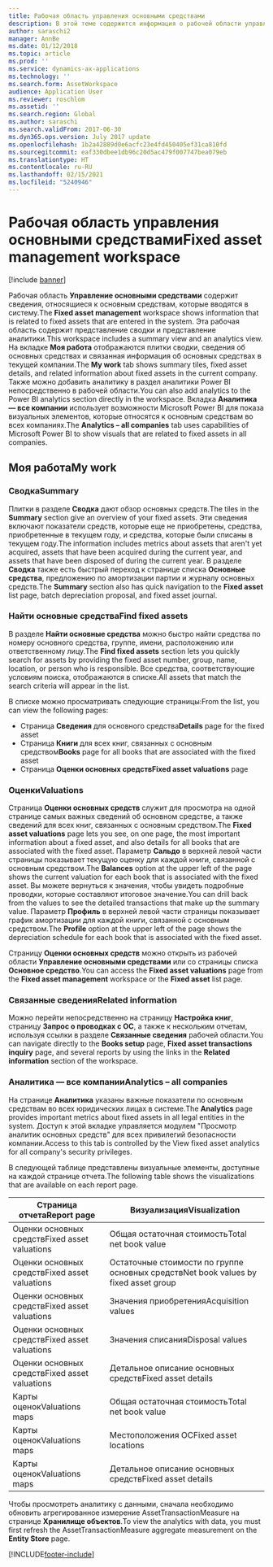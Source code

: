 ```yaml
---
title: Рабочая область управления основными средствами
description: В этой теме содержится информация о рабочей области управления основными средствами. Эта рабочая область содержит сведения, относящиеся к основным средствам, которые вводятся в систему. Она включает в себя представление сводки и представление аналитики.
author: saraschi2
manager: AnnBe
ms.date: 01/12/2018
ms.topic: article
ms.prod: ''
ms.service: dynamics-ax-applications
ms.technology: ''
ms.search.form: AssetWorkspace
audience: Application User
ms.reviewer: roschlom
ms.assetid: ''
ms.search.region: Global
ms.author: saraschi
ms.search.validFrom: 2017-06-30
ms.dyn365.ops.version: July 2017 update
ms.openlocfilehash: 1b2a42889d0e6acfc23e4fd450405ef31ca810fd
ms.sourcegitcommit: eaf330dbee1db96c20d5ac479f007747bea079eb
ms.translationtype: HT
ms.contentlocale: ru-RU
ms.lasthandoff: 02/15/2021
ms.locfileid: "5240946"
---
```

# <a name="fixed-asset-management-workspace"></a><span data-ttu-id="70215-105">Рабочая область управления основными средствами</span><span class="sxs-lookup"><span data-stu-id="70215-105">Fixed asset management workspace</span></span>

[!include [banner](../includes/banner.md)]

<span data-ttu-id="70215-106">Рабочая область **Управление основными средствами** содержит сведения, относящиеся к основным средствам, которые вводятся в систему.</span><span class="sxs-lookup"><span data-stu-id="70215-106">The **Fixed asset management** workspace shows information that is related to fixed assets that are entered in the system.</span></span> <span data-ttu-id="70215-107">Эта рабочая область содержит представление сводки и представление аналитики.</span><span class="sxs-lookup"><span data-stu-id="70215-107">This workspace includes a summary view and an analytics view.</span></span> <span data-ttu-id="70215-108">На вкладке **Моя работа** отображаются плитки сводки, сведения об основных средствах и связанная информация об основных средствах в текущей компании.</span><span class="sxs-lookup"><span data-stu-id="70215-108">The **My work** tab shows summary tiles, fixed asset details, and related information about fixed assets in the current company.</span></span> <span data-ttu-id="70215-109">Также можно добавить аналитику в раздел аналитики Power BI непосредственно в рабочей области.</span><span class="sxs-lookup"><span data-stu-id="70215-109">You can also add analytics to the Power BI analytics section directly in the workspace.</span></span> <span data-ttu-id="70215-110">Вкладка **Аналитика — все компании** использует возможности Microsoft Power BI для показа визуальных элементов, которые относятся к основным средствам во всех компаниях.</span><span class="sxs-lookup"><span data-stu-id="70215-110">The **Analytics – all companies** tab uses capabilities of Microsoft Power BI to show visuals that are related to fixed assets in all companies.</span></span>

## <a name="my-work"></a><span data-ttu-id="70215-111">Моя работа</span><span class="sxs-lookup"><span data-stu-id="70215-111">My work</span></span>

### <a name="summary"></a><span data-ttu-id="70215-112">Сводка</span><span class="sxs-lookup"><span data-stu-id="70215-112">Summary</span></span>

<span data-ttu-id="70215-113">Плитки в разделе **Сводка** дают обзор основных средств.</span><span class="sxs-lookup"><span data-stu-id="70215-113">The tiles in the **Summary** section give an overview of your fixed assets.</span></span> <span data-ttu-id="70215-114">Эти сведения включают показатели средств, которые еще не приобретены, средства, приобретенные в текущем году, и средства, которые были списаны в текущем году.</span><span class="sxs-lookup"><span data-stu-id="70215-114">The information includes metrics about assets that aren't yet acquired, assets that have been acquired during the current year, and assets that have been disposed of during the current year.</span></span> <span data-ttu-id="70215-115">В разделе **Сводка** также есть быстрый переход к странице списка **Основные средства**, предложению по амортизации партии и журналу основных средств.</span><span class="sxs-lookup"><span data-stu-id="70215-115">The **Summary** section also has quick navigation to the **Fixed asset** list page, batch depreciation proposal, and fixed asset journal.</span></span>

### <a name="find-fixed-assets"></a><span data-ttu-id="70215-116">Найти основные средства</span><span class="sxs-lookup"><span data-stu-id="70215-116">Find fixed assets</span></span>

<span data-ttu-id="70215-117">В разделе **Найти основные средства** можно быстро найти средства по номеру основного средства, группе, имени, расположению или ответственному лицу.</span><span class="sxs-lookup"><span data-stu-id="70215-117">The **Find fixed assets** section lets you quickly search for assets by providing the fixed asset number, group, name, location, or person who is responsible.</span></span> <span data-ttu-id="70215-118">Все средства, соответствующие условиям поиска, отображаются в списке.</span><span class="sxs-lookup"><span data-stu-id="70215-118">All assets that match the search criteria will appear in the list.</span></span>

<span data-ttu-id="70215-119">В списке можно просматривать следующие страницы:</span><span class="sxs-lookup"><span data-stu-id="70215-119">From the list, you can view the following pages:</span></span>

 - <span data-ttu-id="70215-120">Страница **Сведения** для основного средства</span><span class="sxs-lookup"><span data-stu-id="70215-120">**Details** page for the fixed asset</span></span>
 - <span data-ttu-id="70215-121">Страница **Книги** для всех книг, связанных с основным средством</span><span class="sxs-lookup"><span data-stu-id="70215-121">**Books** page for all books that are associated with the fixed asset</span></span>
 - <span data-ttu-id="70215-122">Страница **Оценки основных средств**</span><span class="sxs-lookup"><span data-stu-id="70215-122">**Fixed asset valuations** page</span></span>

### <a name="valuations"></a><span data-ttu-id="70215-123">Оценки</span><span class="sxs-lookup"><span data-stu-id="70215-123">Valuations</span></span>

<span data-ttu-id="70215-124">Страница **Оценки основных средств** служит для просмотра на одной странице самых важных сведений об основном средстве, а также сведений для всех книг, связанных с основным средством.</span><span class="sxs-lookup"><span data-stu-id="70215-124">The **Fixed asset valuations** page lets you see, on one page, the most important information about a fixed asset, and also details for all books that are associated with the fixed asset.</span></span> <span data-ttu-id="70215-125">Параметр **Сальдо** в верхней левой части страницы показывает текущую оценку для каждой книги, связанной с основным средством.</span><span class="sxs-lookup"><span data-stu-id="70215-125">The **Balances** option at the upper left of the page shows the current valuation for each book that is associated with the fixed asset.</span></span> <span data-ttu-id="70215-126">Вы можете вернуться к значения, чтобы увидеть подробные проводки, которые составляют итоговое значение.</span><span class="sxs-lookup"><span data-stu-id="70215-126">You can drill back from the values to see the detailed transactions that make up the summary value.</span></span> <span data-ttu-id="70215-127">Параметр **Профиль** в верхней левой части страницы показывает график амортизации для каждой книги, связанной с основным средством.</span><span class="sxs-lookup"><span data-stu-id="70215-127">The **Profile** option at the upper left of the page shows the depreciation schedule for each book that is associated with the fixed asset.</span></span>

<span data-ttu-id="70215-128">Страницу **Оценки основных средств** можно открыть из рабочей области **Управление основными средствами** или со страницы списка **Основное средство**.</span><span class="sxs-lookup"><span data-stu-id="70215-128">You can access the **Fixed asset valuations** page from the **Fixed asset management** workspace or the **Fixed asset** list page.</span></span>

### <a name="related-information"></a><span data-ttu-id="70215-129">Связанные сведения</span><span class="sxs-lookup"><span data-stu-id="70215-129">Related information</span></span>

<span data-ttu-id="70215-130">Можно перейти непосредственно на страницу **Настройка книг**, страницу **Запрос о проводках с ОС**, а также к нескольким отчетам, используя ссылки в разделе **Связанные сведения** рабочей области.</span><span class="sxs-lookup"><span data-stu-id="70215-130">You can navigate directly to the **Books setup** page, **Fixed asset transactions inquiry** page, and several reports by using the links in the **Related information** section of the workspace.</span></span>

### <a name="analytics--all-companies"></a><span data-ttu-id="70215-131">Аналитика — все компании</span><span class="sxs-lookup"><span data-stu-id="70215-131">Analytics – all companies</span></span>

<span data-ttu-id="70215-132">На странице **Аналитика** указаны важные показатели по основным средствам во всех юридических лицах в системе.</span><span class="sxs-lookup"><span data-stu-id="70215-132">The **Analytics** page provides important metrics about fixed assets in all legal entities in the system.</span></span> <span data-ttu-id="70215-133">Доступ к этой вкладке управляется модулем "Просмотр аналитик основных средств" для всех привилегий безопасности компании.</span><span class="sxs-lookup"><span data-stu-id="70215-133">Access to this tab is controlled by the View fixed asset analytics for all company's security privileges.</span></span>

<span data-ttu-id="70215-134">В следующей таблице представлены визуальные элементы, доступные на каждой странице отчета.</span><span class="sxs-lookup"><span data-stu-id="70215-134">The following table shows the visualizations that are available on each report page.</span></span>

| <span data-ttu-id="70215-135">Страница отчета</span><span class="sxs-lookup"><span data-stu-id="70215-135">Report page</span></span>            | <span data-ttu-id="70215-136">Визуализация</span><span class="sxs-lookup"><span data-stu-id="70215-136">Visualization</span></span>        |
|------------------------|----------------------|
| <span data-ttu-id="70215-137">Оценки основных средств</span><span class="sxs-lookup"><span data-stu-id="70215-137">Fixed asset valuations</span></span> | <span data-ttu-id="70215-138">Общая остаточная стоимость</span><span class="sxs-lookup"><span data-stu-id="70215-138">Total net book value</span></span> |
| <span data-ttu-id="70215-139">Оценки основных средств</span><span class="sxs-lookup"><span data-stu-id="70215-139">Fixed asset valuations</span></span> | <span data-ttu-id="70215-140">Остаточные стоимости по группе основных средств</span><span class="sxs-lookup"><span data-stu-id="70215-140">Net book values by fixed asset group</span></span> |
| <span data-ttu-id="70215-141">Оценки основных средств</span><span class="sxs-lookup"><span data-stu-id="70215-141">Fixed asset valuations</span></span> | <span data-ttu-id="70215-142">Значения приобретения</span><span class="sxs-lookup"><span data-stu-id="70215-142">Acquisition values</span></span> |
| <span data-ttu-id="70215-143">Оценки основных средств</span><span class="sxs-lookup"><span data-stu-id="70215-143">Fixed asset valuations</span></span> | <span data-ttu-id="70215-144">Значения списания</span><span class="sxs-lookup"><span data-stu-id="70215-144">Disposal values</span></span> |
| <span data-ttu-id="70215-145">Оценки основных средств</span><span class="sxs-lookup"><span data-stu-id="70215-145">Fixed asset valuations</span></span> | <span data-ttu-id="70215-146">Детальное описание основных средств</span><span class="sxs-lookup"><span data-stu-id="70215-146">Fixed asset details</span></span> |
| <span data-ttu-id="70215-147">Карты оценок</span><span class="sxs-lookup"><span data-stu-id="70215-147">Valuations maps</span></span>        | <span data-ttu-id="70215-148">Общая остаточная стоимость</span><span class="sxs-lookup"><span data-stu-id="70215-148">Total net book value</span></span> |
| <span data-ttu-id="70215-149">Карты оценок</span><span class="sxs-lookup"><span data-stu-id="70215-149">Valuations maps</span></span>        | <span data-ttu-id="70215-150">Местоположения ОС</span><span class="sxs-lookup"><span data-stu-id="70215-150">Fixed asset locations</span></span> |
| <span data-ttu-id="70215-151">Карты оценок</span><span class="sxs-lookup"><span data-stu-id="70215-151">Valuations maps</span></span>        | <span data-ttu-id="70215-152">Детальное описание основных средств</span><span class="sxs-lookup"><span data-stu-id="70215-152">Fixed asset details</span></span> |

<span data-ttu-id="70215-153">Чтобы просмотреть аналитику с данными, сначала необходимо обновить агрегированное измерение AssetTransactionMeasure на странице **Хранилище объектов**.</span><span class="sxs-lookup"><span data-stu-id="70215-153">To view the analytics with data, you must first refresh the AssetTransactionMeasure aggregate measurement on the **Entity Store** page.</span></span>


[!INCLUDE[footer-include](../../includes/footer-banner.md)]